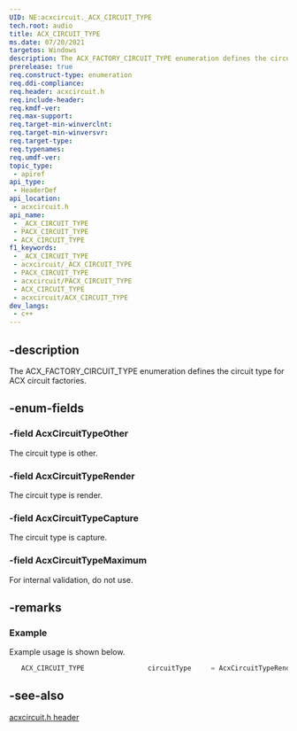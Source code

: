 ```yaml
---
UID: NE:acxcircuit._ACX_CIRCUIT_TYPE
tech.root: audio
title: ACX_CIRCUIT_TYPE
ms.date: 07/20/2021
targetos: Windows
description: The ACX_FACTORY_CIRCUIT_TYPE enumeration defines the circuit type for ACX circuit factories.
prerelease: true
req.construct-type: enumeration
req.ddi-compliance: 
req.header: acxcircuit.h
req.include-header: 
req.kmdf-ver: 
req.max-support: 
req.target-min-winverclnt: 
req.target-min-winversvr: 
req.target-type: 
req.typenames: 
req.umdf-ver: 
topic_type:
 - apiref
api_type:
 - HeaderDef
api_location:
 - acxcircuit.h
api_name:
 - _ACX_CIRCUIT_TYPE
 - PACX_CIRCUIT_TYPE
 - ACX_CIRCUIT_TYPE
f1_keywords:
 - _ACX_CIRCUIT_TYPE
 - acxcircuit/_ACX_CIRCUIT_TYPE
 - PACX_CIRCUIT_TYPE
 - acxcircuit/PACX_CIRCUIT_TYPE
 - ACX_CIRCUIT_TYPE
 - acxcircuit/ACX_CIRCUIT_TYPE
dev_langs:
 - c++
---
```


## -description

The ACX_FACTORY_CIRCUIT_TYPE enumeration defines the circuit type for ACX circuit factories.


## -enum-fields

### -field AcxCircuitTypeOther

The circuit type is other.

### -field AcxCircuitTypeRender

The circuit type is render.

### -field AcxCircuitTypeCapture

The circuit type is capture.

### -field AcxCircuitTypeMaximum

For internal validation, do not use.

## -remarks

### Example

Example usage is shown below.

```cpp
   ACX_CIRCUIT_TYPE                circuitType     = AcxCircuitTypeRender;
```

## -see-also

[acxcircuit.h header](index.md)


